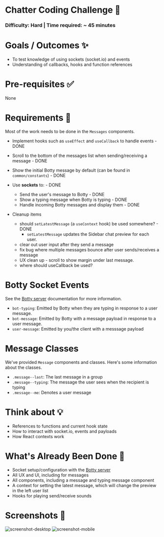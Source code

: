 # Chatter Coding Challenge 🤖

### Difficulty: Hard | Time required: ~ 45 minutes

# Goals / Outcomes ✨
- To test knowledge of using sockets (socket.io) and events
- Understanding of callbacks, hooks and function references

# Pre-requisites ✅
None

# Requirements 📖
Most of the work needs to be done in the `Messages` components.

- Implement hooks such as `useEffect` and `useCallback` to handle events - DONE
- Scroll to the bottom of the messages list when sending/receiving a message - DONE
- Show the initial Botty message by default (can be found in `common/constants`) - DONE
- Use **sockets** to: - DONE
  - Send the user's message to Botty - DONE
  - Show a typing message when Botty is typing - DONE
  - Handle incoming Botty messages and display them - DONE

- Cleanup items
  - should `setLatestMessage` (a `useContext` hook) be used somewhere? - DONE
    - `setLatestMessage` updates the Sidebar chat preview for each user.
  - clear out user input after they send a message
  - fix bug where multiple messages bounce after user sends/receives a message
  - UX clean up - scroll to show margin under last message.
  - where should useCallback be used?

# Botty Socket Events
See the [Botty server](https://github.com/alexgurr/botty) documentation for more information.
- `bot-typing`: Emitted by Botty when they are typing in response to a user message.
- `bot-message`: Emitted by Botty with a message payload in response to a user message.
- `user-message`: Emitted by you/the client with a messsage payload

# Message Classes
We've provided `Message` components and classes. Here's some information about the classes.
- `.message--last`: The last message in a group
- `.message--typing`: The message the user sees when the recipient is typing
- `.message--me`: Denotes a user message

# Think about 💡
- References to functions and current hook state
- How to interact with socket.io, events and payloads
- How React contexts work

# What's Already Been Done 🏁
- Socket setup/configuration with the [Botty server](https://github.com/alexgurr/botty)
- All UX and UI, including for messages
- All components, including a message and typing message component
- A context for setting the latest message, which will change the preview in the left user list
- Hooks for playing send/receive sounds

# Screenshots 🌄

![screenshot-desktop](https://puu.sh/Hp0C2/cb14e843de.png)
![screenshot-mobile](https://puu.sh/HoYEw/9b760f91f7.png)
